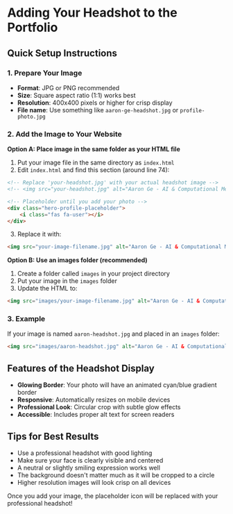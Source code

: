 # Adding Your Headshot to the Portfolio

## Quick Setup Instructions

### 1. Prepare Your Image
- **Format**: JPG or PNG recommended
- **Size**: Square aspect ratio (1:1) works best
- **Resolution**: 400x400 pixels or higher for crisp display
- **File name**: Use something like `aaron-ge-headshot.jpg` or `profile-photo.jpg`

### 2. Add the Image to Your Website

**Option A: Place image in the same folder as your HTML file**
1. Put your image file in the same directory as `index.html`
2. Edit `index.html` and find this section (around line 74):

```html
<!-- Replace 'your-headshot.jpg' with your actual headshot image -->
<!-- <img src="your-headshot.jpg" alt="Aaron Ge - AI & Computational Medicine Researcher"> -->

<!-- Placeholder until you add your photo -->
<div class="hero-profile-placeholder">
    <i class="fas fa-user"></i>
</div>
```

3. Replace it with:

```html
<img src="your-image-filename.jpg" alt="Aaron Ge - AI & Computational Medicine Researcher">
```

**Option B: Use an images folder (recommended)**
1. Create a folder called `images` in your project directory
2. Put your image in the `images` folder
3. Update the HTML to:

```html
<img src="images/your-image-filename.jpg" alt="Aaron Ge - AI & Computational Medicine Researcher">
```

### 3. Example
If your image is named `aaron-headshot.jpg` and placed in an `images` folder:

```html
<img src="images/aaron-headshot.jpg" alt="Aaron Ge - AI & Computational Medicine Researcher">
```

## Features of the Headshot Display

- **Glowing Border**: Your photo will have an animated cyan/blue gradient border
- **Responsive**: Automatically resizes on mobile devices
- **Professional Look**: Circular crop with subtle glow effects
- **Accessible**: Includes proper alt text for screen readers

## Tips for Best Results

- Use a professional headshot with good lighting
- Make sure your face is clearly visible and centered
- A neutral or slightly smiling expression works well
- The background doesn't matter much as it will be cropped to a circle
- Higher resolution images will look crisp on all devices

Once you add your image, the placeholder icon will be replaced with your professional headshot! 